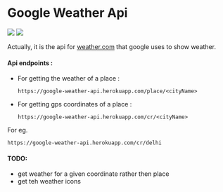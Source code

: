 # Google Weather Api

![](https://img.shields.io/badge/Python-3-green.svg?style=for-the-badge&logo=python)
![](https://img.shields.io/badge/api-v1-purple.svg?style=for-the-badge&logo=heroku)

Actually, it is the api for [weather.com](https://weather.com/en-IN/) that google uses to show weather.

#### Api endpoints : 
- For getting the weather of a place : 
    ```shell
    https://google-weather-api.herokuapp.com/place/<cityName>
    ```
- For getting gps coordinates of a place : 
    ```shell
    https://google-weather-api.herokuapp.com/cr/<cityName>
    ```
For eg. 
```shell
https://google-weather-api.herokuapp.com/cr/delhi
```

#### TODO:

- get weather for a given coordinate rather then place
- get teh weather icons
 